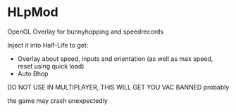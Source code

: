 # HLpMod
OpenGL Overlay for bunnyhopping and speedrecords

Inject it into Half-Life to get:
- Overlay about speed, inputs and orientation (as well as max speed, reset using quick load)
- Auto Bhop

DO NOT USE IN MULTIPLAYER, THIS WILL GET YOU VAC BANNED probably

the game may crash unexpectedly
